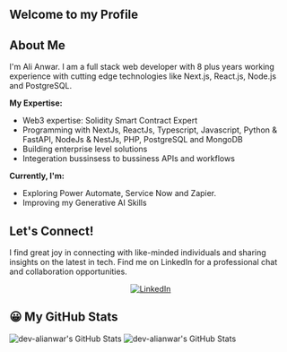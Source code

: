 ## Welcome to my Profile

## About Me 
I'm Ali Anwar. I am a full stack web developer with 8 plus years working experience with cutting edge technologies like Next.js, React.js, Node.js and PostgreSQL.

**My Expertise:**
- Web3 expertise: Solidity Smart Contract Expert
- Programming with NextJs, ReactJs, Typescript, Javascript, Python & FastAPI, NodeJs & NestJs, PHP, PostgreSQL and MongoDB 
- Building enterprise level solutions
- Integeration bussinsess to bussiness APIs and workflows

**Currently, I'm:**
- Exploring Power Automate, Service Now and Zapier.
- Improving my Generative AI Skills


## Let's Connect!
I find great joy in connecting with like-minded individuals and sharing insights on the latest in tech. 
Find me on LinkedIn for a professional chat and collaboration opportunities.
<p align="center">
<a href="https://www.linkedin.com/in/ali-anwar-6b128241">
  <img src="https://img.shields.io/badge/LinkedIn-Ali%20Anwar-blue?style=flat&logo=linkedin" alt="LinkedIn">
</a>
</p>

<!--
**dev-alianwar/dev-alianwar** is a ✨ _special_ ✨ repository because its `README.md` (this file) appears on your GitHub profile.

Here are some ideas to get you started:

- 🔭 I’m currently working on ...
- 🌱 I’m currently learning ...
- 👯 I’m looking to collaborate on ...
- 🤔 I’m looking for help with ...
- 💬 Ask me about ...
- 📫 How to reach me: ...
- 😄 Pronouns: ...
- ⚡ Fun fact: ...
-->

## 😀 My GitHub Stats
<img src="https://github-readme-stats.vercel.app/api/top-langs/?username=dev-alianwar&theme=radical&show_icons=true&hide_border=false&layout=compact" alt="dev-alianwar's GitHub Stats" />

<img src="https://github-readme-stats.vercel.app/api?username=dev-alianwar&layout=compact&theme=radical&show_icons=true&hide_border=false&count_private=true" alt="dev-alianwar's GitHub Stats" />
